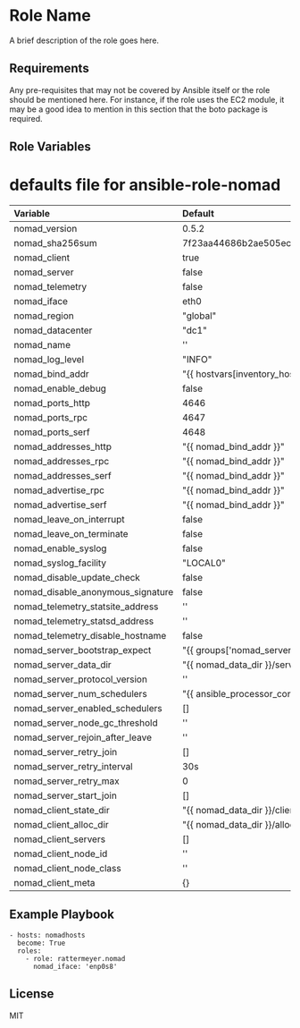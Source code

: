 Role Name
=========

A brief description of the role goes here.

Requirements
------------

Any pre-requisites that may not be covered by Ansible itself or the role should be mentioned here. For instance, if the role uses the EC2 module, it may be a good idea to mention in this section that the boto package is required.

Role Variables
--------------

# defaults file for ansible-role-nomad

| Variable                          | Default                                                                         | Description |
|:----------------------------------|:--------------------------------------------------------------------------------|:------------|
| nomad_version                     | 0.5.2                                                                           |             |
| nomad_sha256sum                   | 7f23aa44686b2ae505ecfc5364a43f87c2a029ea03f6ab050384f2a2b32ac648                |             |
| nomad_client                      | true                                                                            |             |
| nomad_server                      | false                                                                           |             |
| nomad_telemetry                   | false                                                                           |             |
| nomad_iface                       | eth0                                                                            |             |
| nomad_region                      | "global"                                                                        |             |
| nomad_datacenter                  | "dc1"                                                                           |             |
| nomad_name                        | ''                                                                              |             |
| nomad_log_level                   | "INFO"                                                                          |             |
| nomad_bind_addr                   | "{{ hostvars[inventory_hostname]['ansible_'+nomad_iface]['ipv4']['address'] }}" |             |
| nomad_enable_debug                | false                                                                           |             |
| nomad_ports_http                  | 4646                                                                            |             |
| nomad_ports_rpc                   | 4647                                                                            |             |
| nomad_ports_serf                  | 4648                                                                            |             |
| nomad_addresses_http              | "{{ nomad_bind_addr }}"                                                         |             |
| nomad_addresses_rpc               | "{{ nomad_bind_addr }}"                                                         |             |
| nomad_addresses_serf              | "{{ nomad_bind_addr }}"                                                         |             |
| nomad_advertise_rpc               | "{{ nomad_bind_addr }}"                                                         |             |
| nomad_advertise_serf              | "{{ nomad_bind_addr }}"                                                         |             |
| nomad_leave_on_interrupt          | false                                                                           |             |
| nomad_leave_on_terminate          | false                                                                           |             |
| nomad_enable_syslog               | false                                                                           |             |
| nomad_syslog_facility             | "LOCAL0"                                                                        |             |
| nomad_disable_update_check        | false                                                                           |             |
| nomad_disable_anonymous_signature | false                                                                           |             |
| nomad_telemetry_statsite_address  | ''                                                                              |             |
| nomad_telemetry_statsd_address    | ''                                                                              |             |
| nomad_telemetry_disable_hostname  | false                                                                           |             |
| nomad_server_bootstrap_expect     | "{{ groups['nomad_servers'] | length }}"                                        |             |
| nomad_server_data_dir             | "{{ nomad_data_dir }}/server"                                                   |             |
| nomad_server_protocol_version     | ''                                                                              |             |
| nomad_server_num_schedulers       | "{{ ansible_processor_cores }}"                                                 |             |
| nomad_server_enabled_schedulers   | []                                                                              |             |
| nomad_server_node_gc_threshold    | ''                                                                              |             |
| nomad_server_rejoin_after_leave   | ''                                                                              |             |
| nomad_server_retry_join           | []                                                                              |             |
| nomad_server_retry_interval       | 30s                                                                             |             |
| nomad_server_retry_max            | 0                                                                               |             |
| nomad_server_start_join           | []                                                                              |             |
| nomad_client_state_dir            | "{{ nomad_data_dir }}/client"                                                   |             |
| nomad_client_alloc_dir            | "{{ nomad_data_dir }}/alloc"                                                    |             |
| nomad_client_servers              | []                                                                              |             |
| nomad_client_node_id              | ''                                                                              |             |
| nomad_client_node_class           | ''                                                                              |             |
| nomad_client_meta                 | {}                                                                              |             |


Example Playbook
----------------

    - hosts: nomadhosts
      become: True
      roles:
        - role: rattermeyer.nomad
          nomad_iface: 'enp0s8'

License
-------

MIT
